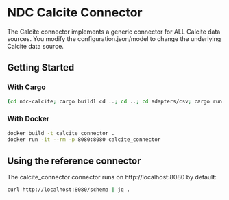 # NDC Calcite Connector

The Calcite connector implements a generic connector for ALL Calcite data sources. You modify the configuration.json/model to
change the underlying Calcite data source.

## Getting Started

### With Cargo

```sh
(cd ndc-calcite; cargo buildl cd ..; cd ..; cd adapters/csv; cargo run --package ndc-calcite --bin ndc-calcite -- serve --configuration .)
```

### With Docker

```sh
docker build -t calcite_connector .
docker run -it --rm -p 8080:8080 calcite_connector
```

## Using the reference connector

The calcite_connector connector runs on http://localhost:8080 by default:

```sh
curl http://localhost:8080/schema | jq .
```
